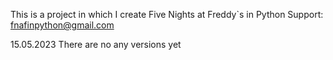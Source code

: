 This is a project in which I create Five Nights at Freddy`s in Python
Support:
fnafinpython@gmail.com

15.05.2023
There are no any versions yet
